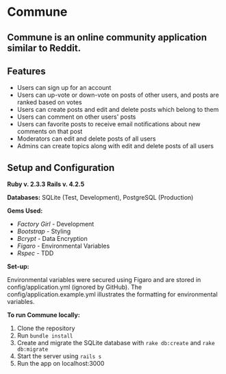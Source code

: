 # Commune
## Commune is an online community application similar to Reddit.

## Features
- Users can sign up for an account
- Users can up-vote or down-vote on posts of other users, and posts are ranked based on votes
- Users can create posts and edit and delete posts which belong to them
- Users can comment on other users' posts
- Users can favorite posts to receive email notifications about new comments on that post
- Moderators can edit and delete posts of all users
- Admins can create topics along with edit and delete posts of all users

## Setup and Configuration
**Ruby v. 2.3.3**
**Rails v. 4.2.5**

**Databases:** SQLite (Test, Development), PostgreSQL (Production)

**Gems Used:**

- *Factory Girl* - Development
- *Bootstrap* - Styling
- *Bcrypt* - Data Encryption
- *Figaro* - Environmental Variables
- *Rspec* - TDD

**Set-up:**

Environmental variables were secured using Figaro and are stored in config/application.yml (ignored by GitHub).
The config/application.example.yml illustrates the formatting for environmental variables.

**To run Commune locally:**

1. Clone the repository
2. Run `bundle install`
3. Create and migrate the SQLite database with `rake db:create` and `rake db:migrate`
4. Start the server using `rails s`
5. Run the app on localhost:3000
